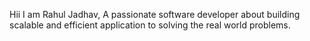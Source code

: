 Hii I am Rahul Jadhav, A passionate software developer about building scalable and efficient application to solving the real world problems.
